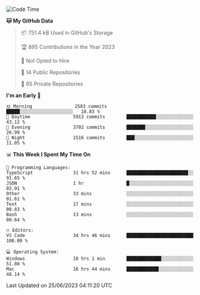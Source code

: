 <!--START_SECTION:waka-->
![Code Time](http://img.shields.io/badge/Code%20Time-4%2C263%20hrs%2045%20mins-blue)

**🐱 My GitHub Data** 

> 📦 751.4 kB Used in GitHub's Storage 
 > 
> 🏆 895 Contributions in the Year 2023
 > 
> 🚫 Not Opted to Hire
 > 
> 📜 14 Public Repositories 
 > 
> 🔑 65 Private Repositories 
 > 
**I'm an Early 🐤** 

```text
🌞 Morning                2583 commits        █████░░░░░░░░░░░░░░░░░░░░   18.83 % 
🌆 Daytime                5913 commits        ███████████░░░░░░░░░░░░░░   43.12 % 
🌃 Evening                3702 commits        ███████░░░░░░░░░░░░░░░░░░   26.99 % 
🌙 Night                  1516 commits        ███░░░░░░░░░░░░░░░░░░░░░░   11.05 % 
```


📊 **This Week I Spent My Time On** 

```text
💬 Programming Languages: 
TypeScript               31 hrs 52 mins      ███████████████████████░░   91.65 % 
JSON                     1 hr                █░░░░░░░░░░░░░░░░░░░░░░░░   02.91 % 
Other                    33 mins             ░░░░░░░░░░░░░░░░░░░░░░░░░   01.61 % 
Text                     17 mins             ░░░░░░░░░░░░░░░░░░░░░░░░░   00.83 % 
Bash                     13 mins             ░░░░░░░░░░░░░░░░░░░░░░░░░   00.64 % 

🔥 Editors: 
VS Code                  34 hrs 46 mins      █████████████████████████   100.00 % 

💻 Operating System: 
Windows                  18 hrs 1 min        █████████████░░░░░░░░░░░░   51.86 % 
Mac                      16 hrs 44 mins      ████████████░░░░░░░░░░░░░   48.14 % 
```


 Last Updated on 25/06/2023 04:11:20 UTC
<!--END_SECTION:waka-->

